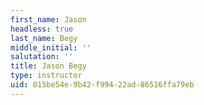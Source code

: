 ```yaml
---
first_name: Jason
headless: true
last_name: Begy
middle_initial: ''
salutation: ''
title: Jason Begy
type: instructor
uid: 015be54e-9b42-f994-22ad-86516ffa79eb
---
```

